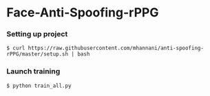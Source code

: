 # Face-Anti-Spoofing-rPPG

### Setting up project

`$ curl https://raw.githubusercontent.com/mhannani/anti-spoofing-rPPG/master/setup.sh | bash`

### Launch training

`$ python train_all.py`

